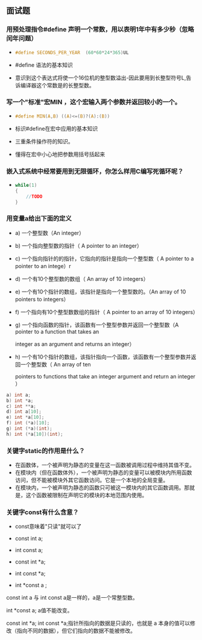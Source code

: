 ## 面试题

###  用预处理指令#define 声明一个常数，用以表明1年中有多少秒（忽略闰年问题）

- ```c
  #define SECONDS_PER_YEAR	(60*60*24*365)UL
  ```

- \#define 语法的基本知识

-  意识到这个表达式将使一个16位机的整型数溢出-因此要用到长整型符号L,告诉编译器这个常数是的长整型数。

  

### 写一个"标准"宏MIN ，这个宏输入两个参数并返回较小的一个。

- ```c
  #define MIN(A,B) ((A)<=(B)?(A):(B))
  ```

- 标识#define在宏中应用的基本知识

-  三重条件操作符的知识。

- 懂得在宏中小心地把参数用括号括起来



### 嵌入式系统中经常要用到无限循环，你怎么样用C编写死循环呢？

- ```c
  while(1)
  {
      //TODO
  }
  ```



###  用变量a给出下面的定义

- a) 一个整型数（An integer）

- b) 一个指向整型数的指针（ A pointer to an integer）

- c) 一个指向指针的的指针，它指向的指针是指向一个整型数（ A pointer to a pointer to an intege）r

- d) 一个有10个整型数的数组（ An array of 10 integers）

- e) 一个有10个指针的数组，该指针是指向一个整型数的。（An array of 10 pointers to integers）

- f) 一个指向有10个整型数数组的指针（ A pointer to an array of 10 integers）

- g) 一个指向函数的指针，该函数有一个整型参数并返回一个整型数（A pointer to a function that takes an 

  integer as an argument and returns an integer）

- h) 一个有10个指针的数组，该指针指向一个函数，该函数有一个整型参数并返回一个整型数（ An array of ten 

  pointers to functions that take an integer argument and return an integer ）

```c
a) int a;
b) int *a;
c) int **a;
d) int a[10];
e) int *a[10];
f) int (*a)[10];
g) int (*a)(int);
h) int (*a[10])(int);
```



### 关键字static的作用是什么？

- 在函数体，一个被声明为静态的变量在这一函数被调用过程中维持其值不变。
-  在模块内（但在函数体外），一个被声明为静态的变量可以被模块内所用函数访问，但不能被模块外其它函数访问。它是一个本地的全局变量。
- 在模块内，一个被声明为静态的函数只可被这一模块内的其它函数调用。那就是，这个函数被限制在声明它的模块的本地范围内使用。



### 关键字const有什么含意？

- const意味着"只读"就可以了

- const int a;
- int const a;
- const int *a;
- int const *a;
- int *const  a ;

const int a 与 int const a是一样的，a是一个常整型数。

int *const  a; a值不能改变。

const int *a; int const *a;指针所指向的数据是只读的，也就是 a 本身的值可以修改（指向不同的数据），但它们指向的数据不能被修改。

